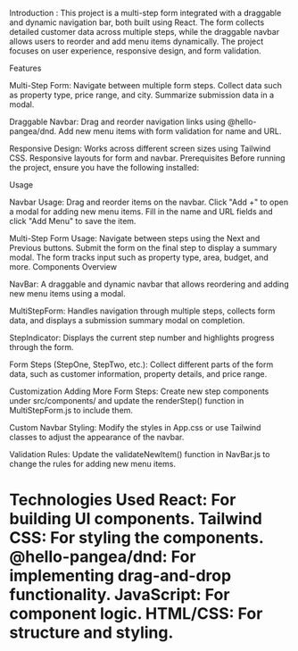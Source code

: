 Introduction : 
This project is a multi-step form integrated with a draggable and dynamic navigation bar, both built using React. The form collects detailed customer data across multiple steps, while the draggable navbar allows users to reorder and add menu items dynamically. The project focuses on user experience, responsive design, and form validation.

Features

Multi-Step Form:
Navigate between multiple form steps.
Collect data such as property type, price range, and city.
Summarize submission data in a modal.

Draggable Navbar:
Drag and reorder navigation links using @hello-pangea/dnd.
Add new menu items with form validation for name and URL.

Responsive Design:
Works across different screen sizes using Tailwind CSS.
Responsive layouts for form and navbar.
Prerequisites
Before running the project, ensure you have the following installed:

Usage

Navbar Usage:
Drag and reorder items on the navbar.
Click "Add +" to open a modal for adding new menu items.
Fill in the name and URL fields and click "Add Menu" to save the item.

Multi-Step Form Usage:
Navigate between steps using the Next and Previous buttons.
Submit the form on the final step to display a summary modal.
The form tracks input such as property type, area, budget, and more.
Components Overview

NavBar:
A draggable and dynamic navbar that allows reordering and adding new menu items using a modal.

MultiStepForm:
Handles navigation through multiple steps, collects form data, and displays a submission summary modal on completion.

StepIndicator:
Displays the current step number and highlights progress through the form.

Form Steps (StepOne, StepTwo, etc.):
Collect different parts of the form data, such as customer information, property details, and price range.

Customization
Adding More Form Steps:
Create new step components under src/components/ and update the renderStep() function in MultiStepForm.js to include them.

Custom Navbar Styling:
Modify the styles in App.css or use Tailwind classes to adjust the appearance of the navbar.

Validation Rules:
Update the validateNewItem() function in NavBar.js to change the rules for adding new menu items.

Technologies Used
React: For building UI components.
Tailwind CSS: For styling the components.
@hello-pangea/dnd: For implementing drag-and-drop functionality.
JavaScript: For component logic.
HTML/CSS: For structure and styling.
===
